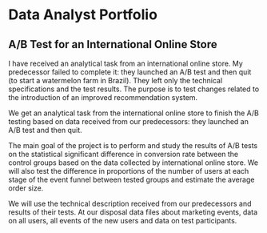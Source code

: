 # Data Analyst Portfolio

## A/B Test for an International Online Store
I have received an analytical task from an international online store. My predecessor failed to complete it: they launched an A/B test and then quit (to start a watermelon farm in Brazil). They left only the technical specifications and the test results. The purpose is to test changes related to the introduction of an improved recommendation system.


We get an analytical task from the international online store to finish the A/B testing based on data received from our predecessors: they launched an A/B test and then quit.

The main goal of the project is to perform and study the results of A/B tests on the statistical significant difference in conversion rate between the control groups based on the data collected by international online store. We will also test the difference in proportions of the number of users at each stage of the event funnel between tested groups and estimate the average order size.

We will use the technical description received from our predecessors and results of their tests. At our disposal data files about marketing events, data on all users, all events of the new users and data on test participants.
